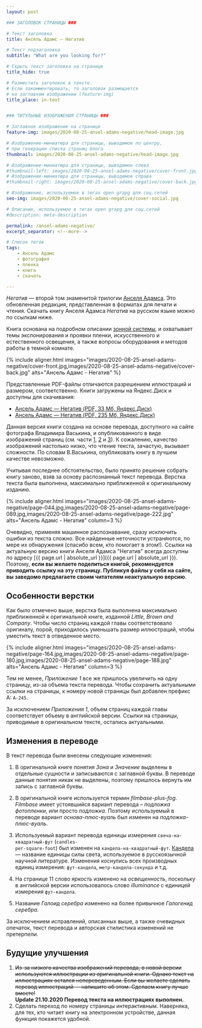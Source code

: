 ```yaml
---
layout: post

### ЗАГОЛОВОК СТРАНИЦЫ ###

# Текст заголовка
title: Ансель Адамс — Негатив

# Текст подзаголовка
subtitle: "What are you looking for?"

# Скрыть текст заголовка на странице
title_hide: true

# Разместить заголовок в тексте.
# Если закомментировать, то заголовок размещается
# на заглавном изображении (feature-img)
title_place: in-text


### ТИТУЛЬНЫЕ ИЗОБРАЖЕНИЯ СТРАНИЦЫ ###

# Заглавное изображение на странице
feature-img: images/2020-08-25-ansel-adams-negative/head-image.jpg

# Изображение-миниатюра для страницы, выводимое по центру,
# при генерации списка страниц блога
thumbnail: images/2020-08-25-ansel-adams-negative/head-image.jpg

# Изображение-миниатюра для страницы, выводимое слева
#thumbnail-left: images/2020-08-25-ansel-adams-negative/cover-front.jpg
# Изображение-миниатюра для страницы, выводимое справа
#thumbnail-right: images/2020-08-25-ansel-adams-negative/cover-back.jpg

# Изображение, используемое в тегах open grapg для соц.сетей
seo-img: images/2020-08-25-ansel-adams-negative/cover-social.jpg

# Описание, используемое в тегах open grapg для соц.сетей
#description: meta-description

permalink: /ansel-adams-negative/
excerpt_separator: <!--more-->

# Список тегов
tags:
    - Ансель Адамс
    - фотография
    - пленка
    - книга
    - скачать

---
```


*Негатив* — второй том знаменитой трилогии [Анселя Адамса](https://ru.wikipedia.org/wiki/Ansel_Adams). Это обновленная редакция, представленная в форматах для печати и чтения. Скачать книгу Анселя Адамса *Негатив* на русском языке можно по ссылкам ниже.
<!--more-->

Книга основана на подробном описании [зонной системы](https://ru.wikipedia.org/wiki/Зонная_теория_Адамса), и охватывает темы экспонирования и проявки пленки, искусственного и естественного освещения, а также вопросы оборудования и методов работы в темной комнате.

{% include
    aligner.html
    images="images/2020-08-25-ansel-adams-negative/cover-front.jpg,images/2020-08-25-ansel-adams-negative/cover-back.jpg"
    alts="Ансель Адамс - Негатив"
%}

Представленные PDF-файлы отличаются разрешением иллюстраций и размером, соответственно.
Книги загружены на Яндекс.Диск и доступны для скачивания:

* [Ансель Адамс — Негатив (PDF, 33 Мб, Яндекс.Диск)](https://bit.ly/3m421JZ)
* [Ансель Адамс — Негатив (PDF, 235 Мб, Яндекс.Диск)](https://bit.ly/3m5ea1d)

Данная версия книги создана на основе перевода, доступного на сайте фотографа Владимира Васькина, и опубликованного в виде изображений страниц (см. части [1](http://vladimirvaskin.com/article/books/negativ-ansel-adams-chast-1/), [2](http://vladimirvaskin.com/article/books/negatif-ansel-adams-part2/) и [3](http://vladimirvaskin.com/article/books/negatif-ansel-adams-part3/)). К сожалению, качество изображений настолько низко, что чтение текста, зачастую, вызывает сложности. По словам В.Васькина, опубликовать книгу в лучшем качестве невозможно.

Учитывая последнее обстоятельство, было принято решение собрать книгу заново, взяв за основу распознанный текст перевода. Верстка текста была выполнена, максимально приближенной к оригинальному изданию.

{% include
    aligner.html
    images="images/2020-08-25-ansel-adams-negative/page-044.jpg,images/2020-08-25-ansel-adams-negative/page-089.jpg,images/2020-08-25-ansel-adams-negative/page-222.jpg"
    alts="Ансель Адамс - Негатив"
    column=3
%}

Очевидно, применяя машинное распознавание, сразу исключить ошибки из текста сложно. Все найденные неточности устраняются, по мере их обнаружения (спасибо всем, кто помогает в этом!). Ссылки на актуальную версию книги Анселя Адамса "Негатив" всегда доступны по адресу [{{ page.url | absolute_url }}]({{ page.url | absolute_url }}). Поэтому, **если вы желаете поделиться книгой, рекомендуется приводить ссылку на эту страницу. Публикуя файлы у себя на сайте, вы заведомо предлагаете своим читателям неактуальную версию**.

## Особенности верстки

Как было отмечено выше, верстка была выполнена максимально приближенной к оригинальной книге, изданной *Little, Brown and Company*. Чтобы число страниц каждой главы соответствовало оригиналу, порой, приходилось уменьшать размер иллюстраций, чтобы уместить текст в отведенное место.

{% include
    aligner.html
    images="images/2020-08-25-ansel-adams-negative/page-164.jpg,images/2020-08-25-ansel-adams-negative/page-180.jpg,images/2020-08-25-ansel-adams-negative/page-188.jpg"
    alts="Ансель Адамс - Негатив"
    column=3 %}

Тем не менее, *Приложение 1* все же пришлось увеличить на одну страницу, из-за объема текста перевода. Чтобы сохранить актуальными ссылки на страницы, к номеру новой страницы был добавлен префикс А: <code>А-245</code>.

За исключением *Приложения 1*, объем страниц каждой главы соответствует объему в английской версии. Ссылки на страницы, приводимые в оригинальном тексте, остались актуальными.

## Изменения в переводе

В текст перевода были внесены следующие изменения:

1. В оригинальной книге понятия *Зона* и *Значение* выделены в отдельные сущности и записываются с заглавной буквы. В переводе данные понятия никак не выделены, поэтому пришлось вернуть им запись с заглавной буквы.

2. В оригинальной книге используется термин *filmbase-plus-fog*. *Filmbase* имеет устоявшийся вариант перевода – *подложка фотопленки*, или просто *подложка*. Поэтому используемый в переводе вариант *основа-плюс-вуаль* был изменен на *подложка-плюс-вуаль*.

3. Используемый вариант перевода единицы измерения <code>свеча-на-квадратный-фут</code> (<code>candles- per-square-foot</code>) был изменен на <code>кандела-на-квадратный-фут</code>. [Кандела](https://ru.wikipedia.org/wiki/Candela) — название единицы силы света, используемое в русскоязычной научной литературе. Изменения коснулись всех производных единиц измерения: <code>фут-кандела</code>, <code>метр-кандела-секунда</code> и т.д.

4. На странице 11 слово *яркость* изменено на *освещенность*, поскольку в английской версии использовалось слово *illuminance* с единицей измерения <code>фут-кандела</code>.

5. Название *Галоид серебра* изменено на более привычное *Галогенид серебра*.

За исключением исправлений, описанных выше, а также очевидных опечаток, текст перевода и авторская стилистика изменений не претерпели.

## Будущие улучшения

1. <s>Из-за низкого качества изображений перевода, в новой версии используются иллюстрации из оригинальной книги. Однако текст на иллюстрациях остался непереведенным. Если вы желаете сделать перевод иллюстраций — напишите об этом. Сделаем книгу лучше вместе!</s><br>
<b>Update 21.10.2020 Перевод текста на иллюстрациях выполнен.</b>
2. Сделать переход по номеру страницы интерактивным.
Наверняка, для тех, кто читает книгу на электронном устройстве, данная функция покажется удобной.

